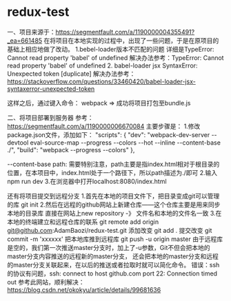 # redux-test
一、项目来源于：https://segmentfault.com/a/1190000004355491?_ea=661485
在将项目在本地实现的过程中，出现了一些问题，于是在原项目的基础上相应地做了改动。
1.bebel-loader版本不匹配的问题
详细是TypeError: Cannot read property 'babel' of undefined
解决办法参考：TypeError: Cannot read property 'babel' of undefined
2.
babel-loader jsx SyntaxError: Unexpected token [duplicate]
解决办法参考：https://stackoverflow.com/questions/33460420/babel-loader-jsx-syntaxerror-unexpected-token

这样之后，通过键入命令： webpack  => 成功将项目打包至bundle.js

二、将项目部署到服务器
参考：https://segmentfault.com/a/1190000006670084
主要步骤是：
1.修改package.json文件，添加如下：
"scripts": {
    "dev": "webpack-dev-server --devtool eval-source-map --progress --colors --hot --inline --content-base ./",
    "build": "webpack --progress --colors"
  },
  
--content-base path: 需要特别注意，path主要是指index.html相对于根目录的位置，在本项目中，index.html处于一个路径下，所以path描述为./即可
 2.输入npm run dev
 3.在浏览器中打开localhost:8080/index.html
 
 还有将项目提交到远程分支
1.首先在本地的项目文件下，把目录变成git可以管理的库
git init
2.然后在远程的github网站上新建仓库——这个仓库主要是用来同步本地的目录库
直接在网站上new repository -》 文件名和本地的文件名一致
3.在本地的终端建立和远程仓库的联系
git remote add origin git@github.com:AdamBaozi/redux-test.git
添加改变
git add .
提交改变
git commit -m 'xxxxxx'
把本地库推到远程库
git push -u origin master
由于远程库是空的，我们第一次推送master分支时，加上了-u参数，Git不但会把本地的master分支内容推送的远程新的master分支，
还会把本地的master分支和远程的master分支关联起来，在以后的推送或者拉取时就可以简化命令。
错误：ssh的协议有问题，ssh: connect to host github.com port 22: Connection timed out
参考此网站，顺利解决：https://blog.csdn.net/okokyu/article/details/99681636
